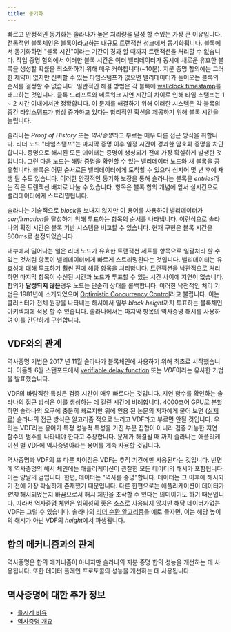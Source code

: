 ```yaml
---
title: 동기화
---
```


빠르고 안정적인 동기화는 솔라나가 높은 처리량을 달성 할 수있는 가장 큰 이유입니다. 전통적인 블록체인은 블록이라고하는 대규모 트랜잭션 청크에서 동기화됩니다. 블록에서 동기화하면 "블록 시간"이라는 기간이 경과 할 때까지 트랜잭션을 처리할 수 ​​없습니다. 작업 증명 합의에서 이러한 블록 시간은 여러 밸리데이터가 동시에 새로운 유효한 블록을 생성할 확률을 최소화하기 위해 매우 커야합니다\(~10분\). 지분 증명 합의에는 그러한 제약이 없지만 신뢰할 수 있는 타임스탬프가 없으면 밸리데이터가 들어오는 블록의 순서를 결정할 수 없습니다. 일반적인 해결 방법은 각 블록에 [wallclock timestamp](https://en.bitcoin.it/wiki/Block_timestamp)를 태그하는 것입니다. 클록 드리프트와 네트워크 지연 시간의 차이로 인해 타임 스탬프는 1 ~ 2 시간 이내에서만 정확합니다. 이 문제를 해결하기 위해 이러한 시스템은 각 블록의 중간 타임스탬프가 항상 증가하고 있다는 합리적인 확신을 제공하기 위해 블록 시간을 늘립니다.

솔라나는 _Proof of History_ 또는 *역사증명*라고 부르는 매우 다른 접근 방식을 취합니다. 리더 노드 "타임스탬프"는 마지막 증명 이후 일정 시간이 경과한 암호화 증명을 차단합니다. 증명으로 해시된 모든 데이터는 증명이 생성되기 전에 가장 확실하게 발생한 것입니다. 그런 다음 노드는 해당 증명을 확인할 수 있는 밸리데이터 노드와 새 블록을 공유합니다. 블록은 어떤 순서로든 밸리데이터에게 도착할 수 있으며 심지어 몇 년 후에 재생 될 수도 있습니다. 이러한 안정적인 동기화 보장을 통해 솔라나는 블록을 *entries*라는 작은 트랜잭션 배치로 나눌 수 있습니다. 항목은 블록 합의 개념에 앞서 실시간으로 밸리데이터에게 스트리밍됩니다.

솔라나는 기술적으로 *block*을 보내지 않지만 이 용어를 사용하여 밸리데이터가 *confirmation*을 달성하기 위해 투표하는 항목의 순서를 나타냅니다. 이런식으로 솔라나의 확정 시간은 블록 기반 시스템을 비교할 수 있습니다. 현재 구현은 블록 시간을 800ms로 설정되었습니다.

내부에서 일어나는 일은 리더 노드가 유효한 트랜잭션 세트를 항목으로 일괄처리 할 수 있는 것처럼 항목이 밸리데이터에게 빠르게 스트리밍된다는 것입니다. 밸리데이터는 유효성에 대해 투표하기 훨씬 전에 해당 항목을 처리합니다. 트랜잭션을 낙관적으로 처리하면 마지막 항목이 수신된 시간과 노드가 투표할 수 있는 시간 사이에 지연이 없습니다. 합의가 **달성되지 않은**경우 노드는 단순히 상태를 롤백합니다. 이러한 낙천적인 처리 기법은 1981년에 소개되었으며 [Optimistic Concurrency Control](http://citeseerx.ist.psu.edu/viewdoc/summary?doi=10.1.1.65.4735)라고 불립니다. 이는 클러스터가 전체 원장을 나타내는 해시에서 일부 *block height*까지 투표하는 블록체인 아키텍처에 적용 할 수 있습니다. 솔라나에서는 마지막 항목의 역사증명 해시를 사용하여 이를 간단하게 구현합니다.

## VDF와의 관계

역사증명 기법은 2017 년 11월 솔라나가 블록체인에 사용하기 위해 최초로 시작했습니다. 이듬해 6월 스탠포드에서 [verifiable delay function](https://eprint.iacr.org/2018/601.pdf) 또는 *VDF*이라는 유사한 기법을 발표했습니다.

VDF의 바람직한 특성은 검증 시간이 매우 빠르다는 것입니다. 지연 함수를 확인하는 솔라나의 접근 방식은 이를 생성하는 데 걸린 시간에 비례합니다. 4000코어 GPU로 분할하면 솔라나의 요구에 충분히 빠르지만 위에 인용 된 논문의 저자에게 물어 보면 ([실제로](https://github.com/solana-labs/solana/issues/388)\) 솔라나의 접근 방식은 알고리즘 적으로 느리고 VDF라고 부르면 안될 것입니다. 우리는 VDF라는 용어가 특정 성능적 특성을 가진 부분 집합이 아니라 검증 가능한 지연 함수의 범주를 나타내야 한다고 주장합니다. 문제가 해결될 때 까지 솔라나는 애플리케이션 별 VDF에 역사증명아라는 용어를 계속 사용할 것입니다.

역사증명과 VDF의 또 다른 차이점은 VDF는 추적 기간에만 사용된다는 것입니다. 반면에 역사증명의 해시 체인에는 애플리케이션이 관찰한 모든 데이터의 해시가 포함됩니다. 이는 양날의 검입니다. 한편, 데이터는 "역사를 증명"합니다. 데이터는 그 이후에 해시되기 전에 가장 확실하게 존재했기 때문입니다. 다른 한편으로는 애플리케이션이 데이터가 _언제_ 해시되었는지 바꿈으로서 해시 체인을 조작할 수 있다는 의미이기도 하기 때문입니다. 따라서 역사증명 체인은 임의성의 좋은 소스로 사용되지 않지만 해당 데이터가없는 VDF는 그럴 수 있습니다. 솔라나의 [리더 순환 알고리즘](synchronization.md#leader-rotation)을 예로 들자면, 이는 해당 높이의 해시가 아닌 VDF의 *height*에서 파생됩니다.

## 합의 메커니즘과의 관계

역사증명은 합의 메커니즘이 아니지만 솔라나의 지분 증명 합의 성능을 개선하는 데 사용됩니다. 또한 데이터 플레인 프로토콜의 성능을 개선하는 데 사용됩니다.

## 역사증명에 대한 추가 정보

- [물시계 비유](https://medium.com/solana-labs/proof-of-history-explained-by-a-water-clock-e682183417b8)
- [역사증명 개요](https://medium.com/solana-labs/proof-of-history-a-clock-for-blockchain-cf47a61a9274)
